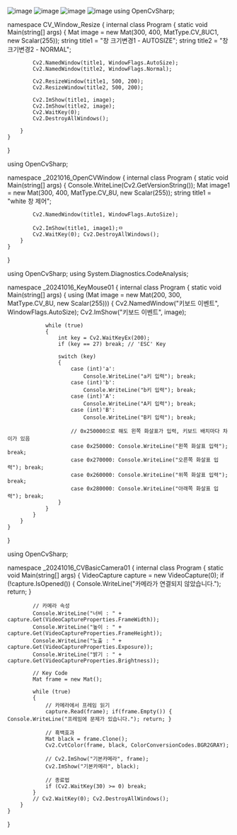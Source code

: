 ![image](https://github.com/user-attachments/assets/a81708e3-1898-4109-9b2d-1bfe419a4d1f)
![image](https://github.com/user-attachments/assets/8506f3d4-1e97-441b-b181-32937177687c)
![image](https://github.com/user-attachments/assets/8b9a7533-f7e2-4cee-86b5-924f3fdbd69e)
![image](https://github.com/user-attachments/assets/9599201e-bf96-445c-9c35-b079d060a883)
using OpenCvSharp;

namespace CV_Window_Resize
{
    internal class Program
    {
        static void Main(string[] args)
        {
            Mat image = new Mat(300, 400, MatType.CV_8UC1, new Scalar(255));
            string title1 = "창 크기변경1 - AUTOSIZE";
            string title2 = "창 크기변경2 - NORMAL";

            Cv2.NamedWindow(title1, WindowFlags.AutoSize);
            Cv2.NamedWindow(title2, WindowFlags.Normal);

            Cv2.ResizeWindow(title1, 500, 200);
            Cv2.ResizeWindow(title2, 500, 200);

            Cv2.ImShow(title1, image);
            Cv2.ImShow(title2, image);
            Cv2.WaitKey(0);
            Cv2.DestroyAllWindows();

        }
    }
}




using OpenCvSharp;

namespace _2021016_OpenCVWindow
{
    internal class Program
    {
        static void Main(string[] args)
        {
            Console.WriteLine(Cv2.GetVersionString());
            Mat image1 = new Mat(300, 400, MatType.CV_8U, new Scalar(255));
            string title1 = "white 창 제어";

            Cv2.NamedWindow(title1, WindowFlags.AutoSize);

            Cv2.ImShow(title1, image1);ㅁ
            Cv2.WaitKey(0); Cv2.DestroyAllWindows();
        }
    }
}


using OpenCvSharp;
using System.Diagnostics.CodeAnalysis;

namespace _20241016_KeyMouse01
{
    internal class Program
    {
        static void Main(string[] args)
        {
            using (Mat image = new Mat(200, 300, MatType.CV_8U, new Scalar(255)))
            {
                Cv2.NamedWindow("키보드 이벤트", WindowFlags.AutoSize);
                Cv2.ImShow("키보드 이벤트", image);

                while (true)
                {
                    int key = Cv2.WaitKeyEx(200);
                    if (key == 27) break; // 'ESC' Key

                    switch (key)
                    {
                        case (int)'a':
                            Console.WriteLine("a키 입력"); break;
                        case (int)'b':
                            Console.WriteLine("b키 입력"); break;
                        case (int)'A':
                            Console.WriteLine("A키 입력"); break;
                        case (int)'B':
                            Console.WriteLine("B키 입력"); break;

                        // 0x250000으로 해도 왼쪽 화살표가 입력, 키보드 배치마다 차이가 있음
                        case 0x250000: Console.WriteLine("왼쪽 화살표 입력"); break;
                        case 0x270000: Console.WriteLine("오른쪽 화살표 입력"); break;
                        case 0x260000: Console.WriteLine("위쪽 화살표 입력"); break;
                        case 0x280000: Console.WriteLine("아래쪽 화살표 입력"); break;
                    }
                }
            }
        }
    }
}


using OpenCvSharp;

namespace _20241016_CVBasicCamera01
{
    internal class Program
    {
        static void Main(string[] args)
        {
            VideoCapture capture = new VideoCapture(0);
            if (!capture.IsOpened()) { Console.WriteLine("카메라가 연결되지 않았습니다."); return; }

            // 카메라 속성
            Console.WriteLine("너비 : " + capture.Get(VideoCaptureProperties.FrameWidth));
            Console.WriteLine("높이 : " + capture.Get(VideoCaptureProperties.FrameHeight));
            Console.WriteLine("노출 : " + capture.Get(VideoCaptureProperties.Exposure));
            Console.WriteLine("밝기 : " + capture.Get(VideoCaptureProperties.Brightness));

            // Key Code
            Mat frame = new Mat();

            while (true)
            {
                // 카메라에서 프레임 읽기
                capture.Read(frame); if(frame.Empty()) { Console.WriteLine("프레임에 문제가 있습니다."); return; }

                // 흑백효과
                Mat black = frame.Clone();
                Cv2.CvtColor(frame, black, ColorConversionCodes.BGR2GRAY);

                // Cv2.ImShow("기본카메라", frame);
                Cv2.ImShow("기본카메라", black);

                // 종료법
                if (Cv2.WaitKey(30) >= 0) break;
            }
            // Cv2.WaitKey(0); Cv2.DestroyAllWindows();
        }
    }
}






